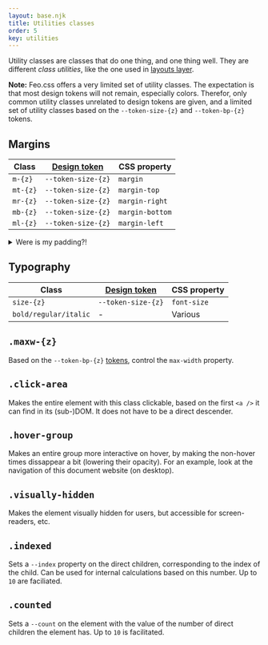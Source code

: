 ```yaml
---
layout: base.njk
title: Utilities classes
order: 5
key: utilities
---
```


Utility classes are classes that do one thing, and one thing well. They are different _class utilities_, like the one used in
[layouts layer](/layouts).

**Note:** Feo.css offers a very limited set of utility classes. The expectation is that most design tokens will not remain, especially colors. Therefor, only common utility classes unrelated to design tokens are given, and a limited set of utility classes based on the `--token-size-{z}` and `--token-bp-{z}` tokens.

## Margins

<div>
  <table>
    <thead>
      <tr>
        <th>Class</th>
        <th><a href="tokens.html">Design token</a></th>
        <th>CSS property</th>
      </tr>
    </thead>
    <tbody>
      <tr>
        <td><code>m-{z}</code></td>
        <td><code>--token-size-{z}</code></td>
        <td><code>margin</code></td>
      </tr>
      <tr>
        <td><code>mt-{z}</code></td>
        <td><code>--token-size-{z}</code></td>
        <td><code>margin-top</code></td>
      </tr>
      <tr>
        <td><code>mr-{z}</code></td>
        <td><code>--token-size-{z}</code></td>
        <td><code>margin-right</code></td>
      </tr>
      <tr>
        <td><code>mb-{z}</code></td>
        <td><code>--token-size-{z}</code></td>
        <td><code>margin-bottom</code></td>
      </tr>
      <tr>
        <td><code>ml-{z}</code></td>
        <td><code>--token-size-{z}</code></td>
        <td><code>margin-left</code></td>
      </tr>
    </tbody>
  </table>
</div>

<details>
  <summary>Were is my padding?!</summary>
  <p>You might be wondering, where are the padding classes? Well Feo.css is a little opinionated. The layers are build with 'layout' being the most important layer. Layout is about how elements are positioned in relation to eachother. Margin has an impact on that, padding, does not. If you want padding, copy over the <code>src/utilities/margin.css</code> and replace <code>margin</code> with <code>padding</code>.</p>
</details>

## Typography

<div>
  <table>
    <thead>
      <tr>
        <th>Class</th>
        <th><a href="tokens.html">Design token</a></th>
        <th>CSS property</th>
      </tr>
    </thead>
    <tbody>
      <tr>
        <td><code>size-{z}</code></td>
        <td><code>--token-size-{z}</code></td>
        <td><code>font-size</code></td>
      </tr>
      <tr>
        <td><code>bold/regular/italic</code></td>
        <td>-</td>
        <td>Various</td>
      </tr>
    </tbody>
  </table>
</div>

## `.maxw-{z}`

Based on the `--token-bp-{z}` [tokens](/tokens), control the `max-width` property.

## `.click-area`

Makes the entire element with this class clickable, based on the
first `<a />` it can find in its (sub-)DOM. It does not
have to be a direct descender.

## `.hover-group`

Makes an entire group more interactive on hover, by making the non-hover times dissappear a bit (lowering their opacity). For an example, look at the navigation of this document website (on desktop).

## `.visually-hidden`

Makes the element visually hidden for users, but accessible for screen-readers, etc.

## `.indexed`

Sets a `--index` property on the direct children, corresponding to the index of the child. Can be used for internal calculations based on this number. Up to `10` are faciliated.

## `.counted`

Sets a `--count` on the element with the value of the number of direct children the element has. Up to `10` is facilitated.
